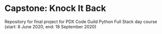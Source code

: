 # Capstone: Knock It Back
Repository for final project for PDX Code Guild Python Full Stack day course (start: 8 June 2020, end: 18 September 2020)
